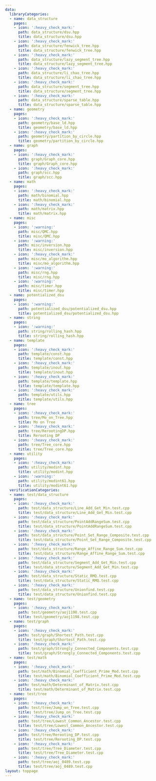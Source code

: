 ```yaml
---
data:
  libraryCategories:
  - name: data_structure
    pages:
    - icon: ':heavy_check_mark:'
      path: data_structure/dsu.hpp
      title: data_structure/dsu.hpp
    - icon: ':heavy_check_mark:'
      path: data_structure/fenwick_tree.hpp
      title: data_structure/fenwick_tree.hpp
    - icon: ':heavy_check_mark:'
      path: data_structure/lazy_segment_tree.hpp
      title: data_structure/lazy_segment_tree.hpp
    - icon: ':heavy_check_mark:'
      path: data_structure/li_chao_tree.hpp
      title: data_structure/li_chao_tree.hpp
    - icon: ':heavy_check_mark:'
      path: data_structure/segment_tree.hpp
      title: data_structure/segment_tree.hpp
    - icon: ':heavy_check_mark:'
      path: data_structure/sparse_table.hpp
      title: data_structure/sparse_table.hpp
  - name: geometry
    pages:
    - icon: ':heavy_check_mark:'
      path: geometry/base_ld.hpp
      title: geometry/base_ld.hpp
    - icon: ':heavy_check_mark:'
      path: geometry/partition_by_circle.hpp
      title: geometry/partition_by_circle.hpp
  - name: graph
    pages:
    - icon: ':heavy_check_mark:'
      path: graph/Graph_core.hpp
      title: graph/Graph_core.hpp
    - icon: ':heavy_check_mark:'
      path: graph/scc.hpp
      title: graph/scc.hpp
  - name: math
    pages:
    - icon: ':heavy_check_mark:'
      path: math/binomial.hpp
      title: math/binomial.hpp
    - icon: ':heavy_check_mark:'
      path: math/matrix.hpp
      title: math/matrix.hpp
  - name: misc
    pages:
    - icon: ':warning:'
      path: misc/QMC.hpp
      title: misc/QMC.hpp
    - icon: ':warning:'
      path: misc/inversion.hpp
      title: misc/inversion.hpp
    - icon: ':heavy_check_mark:'
      path: misc/mo_algorithm.hpp
      title: misc/mo_algorithm.hpp
    - icon: ':warning:'
      path: misc/rng.hpp
      title: misc/rng.hpp
    - icon: ':warning:'
      path: misc/timer.hpp
      title: misc/timer.hpp
  - name: potentialized_dsu
    pages:
    - icon: ':warning:'
      path: potentialized_dsu/potentialized_dsu.hpp
      title: potentialized_dsu/potentialized_dsu.hpp
  - name: string
    pages:
    - icon: ':warning:'
      path: string/rolling_hash.hpp
      title: string/rolling_hash.hpp
  - name: template
    pages:
    - icon: ':heavy_check_mark:'
      path: template/const.hpp
      title: template/const.hpp
    - icon: ':heavy_check_mark:'
      path: template/inout.hpp
      title: template/inout.hpp
    - icon: ':heavy_check_mark:'
      path: template/template.hpp
      title: template/template.hpp
    - icon: ':heavy_check_mark:'
      path: template/utils.hpp
      title: template/utils.hpp
  - name: tree
    pages:
    - icon: ':heavy_check_mark:'
      path: tree/Mo_on_Tree.hpp
      title: Mo on Tree
    - icon: ':heavy_check_mark:'
      path: tree/RerootingDP.hpp
      title: Rerooting DP
    - icon: ':heavy_check_mark:'
      path: tree/Tree_core.hpp
      title: tree/Tree_core.hpp
  - name: utility
    pages:
    - icon: ':heavy_check_mark:'
      path: utility/modint.hpp
      title: utility/modint.hpp
    - icon: ':warning:'
      path: utility/modint61.hpp
      title: utility/modint61.hpp
  verificationCategories:
  - name: test/data_structure
    pages:
    - icon: ':heavy_check_mark:'
      path: test/data_structure/Line_Add_Get_Min.test.cpp
      title: test/data_structure/Line_Add_Get_Min.test.cpp
    - icon: ':heavy_check_mark:'
      path: test/data_structure/PointAddRangeSum.test.cpp
      title: test/data_structure/PointAddRangeSum.test.cpp
    - icon: ':heavy_check_mark:'
      path: test/data_structure/Point_Set_Range_Composite.test.cpp
      title: test/data_structure/Point_Set_Range_Composite.test.cpp
    - icon: ':heavy_check_mark:'
      path: test/data_structure/Range_Affine_Range_Sum.test.cpp
      title: test/data_structure/Range_Affine_Range_Sum.test.cpp
    - icon: ':heavy_check_mark:'
      path: test/data_structure/Segment_Add_Get_Min.test.cpp
      title: test/data_structure/Segment_Add_Get_Min.test.cpp
    - icon: ':heavy_check_mark:'
      path: test/data_structure/Static_RMQ.test.cpp
      title: test/data_structure/Static_RMQ.test.cpp
    - icon: ':heavy_check_mark:'
      path: test/data_structure/Unionfind.test.cpp
      title: test/data_structure/Unionfind.test.cpp
  - name: test/geometry
    pages:
    - icon: ':heavy_check_mark:'
      path: test/geometry/aoj1198.test.cpp
      title: test/geometry/aoj1198.test.cpp
  - name: test/graph
    pages:
    - icon: ':heavy_check_mark:'
      path: test/graph/Shortest_Path.test.cpp
      title: test/graph/Shortest_Path.test.cpp
    - icon: ':heavy_check_mark:'
      path: test/graph/Strongly_Connected_Components.test.cpp
      title: test/graph/Strongly_Connected_Components.test.cpp
  - name: test/math
    pages:
    - icon: ':heavy_check_mark:'
      path: test/math/Binomial_Coefficient_Prime_Mod.test.cpp
      title: test/math/Binomial_Coefficient_Prime_Mod.test.cpp
    - icon: ':heavy_check_mark:'
      path: test/math/Determinant_of_Matrix.test.cpp
      title: test/math/Determinant_of_Matrix.test.cpp
  - name: test/tree
    pages:
    - icon: ':heavy_check_mark:'
      path: test/tree/Jump_on_Tree.test.cpp
      title: test/tree/Jump_on_Tree.test.cpp
    - icon: ':heavy_check_mark:'
      path: test/tree/Lowest_Common_Ancestor.test.cpp
      title: test/tree/Lowest_Common_Ancestor.test.cpp
    - icon: ':heavy_check_mark:'
      path: test/tree/Rerooting_DP.test.cpp
      title: test/tree/Rerooting_DP.test.cpp
    - icon: ':heavy_check_mark:'
      path: test/tree/Tree_Diameter.test.cpp
      title: test/tree/Tree_Diameter.test.cpp
    - icon: ':heavy_check_mark:'
      path: test/tree/aoj_0489.test.cpp
      title: test/tree/aoj_0489.test.cpp
layout: toppage
---
```

